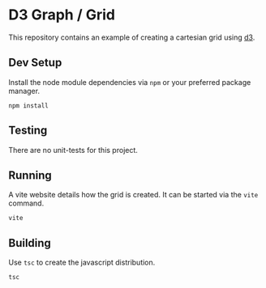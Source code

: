 # D3 Graph / Grid

This repository contains an example of creating a cartesian grid using [d3](https://d3js.org/).


## Dev Setup

Install the node module dependencies via `npm` or your preferred package manager.
```shell
npm install
```

## Testing

There are no unit-tests for this project.

## Running

A vite website details how the grid is created. It can be started via the `vite` command. 
```shell
vite
```

## Building

Use `tsc` to create the javascript distribution.
```shell
tsc
```